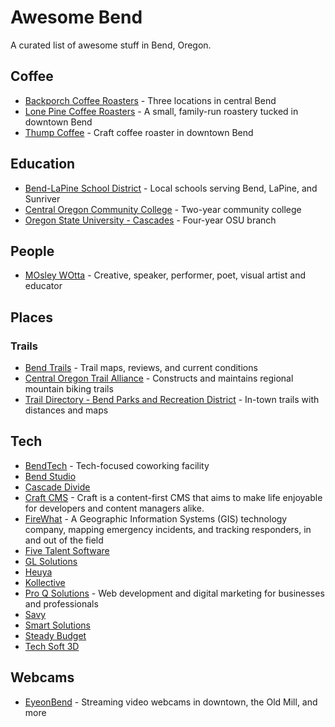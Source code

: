 # Awesome Bend

A curated list of awesome stuff in Bend, Oregon.

## Coffee

- [Backporch Coffee Roasters](http://www.backporchcoffeeroasters.com) - Three locations in central Bend
- [Lone Pine Coffee Roasters](http://www.lonepinecoffeeroasters.com) - A small, family-run roastery tucked in downtown Bend
- [Thump Coffee](https://thumpcoffee.com/) - Craft coffee roaster in downtown Bend

## Education

- [Bend-LaPine School District](https://www.bend.k12.or.us/) - Local schools serving Bend, LaPine, and Sunriver
- [Central Oregon Community College](https://www.cocc.edu) - Two-year community college
- [Oregon State University - Cascades](http://osucascades.edu) - Four-year OSU branch

## People

- [MOsley WOtta](http://www.iammowo.com/) - Creative, speaker, performer, poet, visual artist and educator

## Places

### Trails

- [Bend Trails](https://bendtrails.org) - Trail maps, reviews, and current conditions
- [Central Oregon Trail Alliance](http://cotamtb.com) - Constructs and maintains regional mountain biking trails
- [Trail Directory - Bend Parks and Recreation District](http://www.bendparksandrec.org/parks__trails/trail_list/) - In-town trails with distances and maps

## Tech

- [BendTech](http://bendtech.com/) - Tech-focused coworking facility
- [Bend Studio](http://bendstudio.com/)
- [Cascade Divide](http://www.cascadedivide.com/)
- [Craft CMS](https://craftcms.com/) - Craft is a content-first CMS that aims to make life enjoyable for developers and content managers alike.
- [FireWhat](http://www.firewhat.com/) - A Geographic Information Systems (GIS) technology company, mapping emergency incidents, and tracking responders, in and out of the field
- [Five Talent Software](http://www.fivetalent.com/)
- [GL Solutions](http://www.glsolutions.com/)
- [Heuya](http://www.hueya.io/)
- [Kollective](http://kollective.com/)
- [Pro Q Solutions](http://proqsolutions.com/) - Web development and digital marketing for businesses and professionals
- [Savy](https://savyagency.com/)
- [Smart Solutions](http://smartz.com/)
- [Steady Budget](https://steadybudget.com/)
- [Tech Soft 3D](http://www.techsoft3d.com/)

## Webcams

- [EyeonBend](http://eyeonbend.com/) - Streaming video webcams in downtown, the Old Mill, and more
